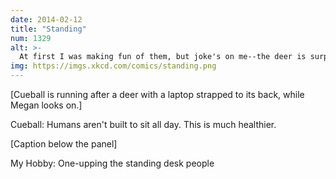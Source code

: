 ```yaml
---
date: 2014-02-12
title: "Standing"
num: 1329
alt: >-
  At first I was making fun of them, but joke's on me--the deer is surprisingly ergonomic, except for the kicks.
img: https://imgs.xkcd.com/comics/standing.png
---
```

[Cueball is running after a deer with a laptop strapped to its back, while Megan looks on.]

Cueball: Humans aren't built to sit all day. This is much healthier.

[Caption below the panel]

My Hobby: One-upping the standing desk people